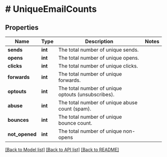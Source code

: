 # # UniqueEmailCounts

## Properties

Name | Type | Description | Notes
------------ | ------------- | ------------- | -------------
**sends** | **int** | The total number of unique sends. |
**opens** | **int** | The total number of unique opens. |
**clicks** | **int** | The total number of unique clicks. |
**forwards** | **int** | The total number of unique forwards. |
**optouts** | **int** | The total number of unique optouts (unsubscribes). |
**abuse** | **int** | The total number of unique abuse count (spam). |
**bounces** | **int** | The total number of unique bounce count. |
**not_opened** | **int** | The total number of unique non-opens |

[[Back to Model list]](../../README.md#models) [[Back to API list]](../../README.md#endpoints) [[Back to README]](../../README.md)

